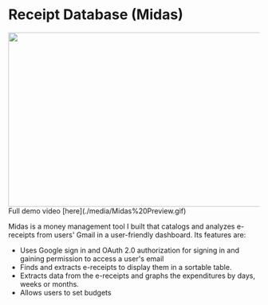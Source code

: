 # Receipt Database (Midas)

<img src="https://raw.githubusercontent.com/sujaygarlanka/receipt-database/master/media/Midas%20Preview.gif" width="600" height="350"/>
Full demo video [here](./media/Midas%20Preview.gif)

Midas is a money management tool I built that catalogs and analyzes e-receipts from users' Gmail in a user-friendly dashboard. Its features are:

- Uses Google sign in and OAuth 2.0 authorization for signing in and gaining permission to access a user's email
- Finds and extracts e-receipts to display them in a sortable table.
- Extracts data from the e-receipts and graphs the expenditures by days, weeks or months.
- Allows users to set budgets
